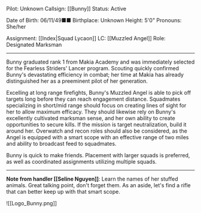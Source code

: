 Pilot: Unknown
Callsign: [[Bunny]]
Status: Active

Date of Birth: 06/11/49■■
Birthplace: Unknown
Height: 5'0"
Pronouns: She/her

Assignment: [[Index|Squad Lycaon]]
LC: [[Muzzled Angel]]
Role: Designated Marksman

---

Bunny graduated rank 1 from Makia Academy and was immediately selected for the Fearless Striders' Lancer program. Scouting quickly confirmed Bunny's devastating efficiency in combat; her time at Makia has already distinguished her as a preeminent pilot of her generation.

Excelling at long range firefights, Bunny's Muzzled Angel is able to pick off targets long before they can reach engagement distance. Squadmates specializing in short/mid range should focus on creating lines of sight for her to allow maximum efficacy. They should likewise rely on Bunny's excellently cultivated marksman sense, and her own ability to create opportunities to secure kills. If the mission is target neutralization, build it around her. Overwatch and recon roles should also be considered, as the Angel is equipped with a smart scope with an effective range of two miles and ability to broadcast feed to squadmates.

Bunny is quick to make friends. Placement with larger squads is preferred, as well as coordinated assignments utilizing multiple squads. 

---

**Note from handler [[Seline Nguyen]]**: Learn the names of her stuffed animals. Great talking point, don't forget them. As an aside, let's find a rifle that can better keep up with that smart scope.

![[Logo_Bunny.png]]
